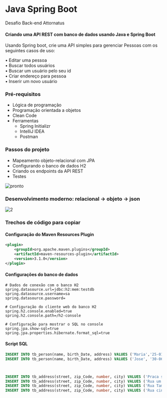 # Java Spring Boot
Desafio Back-end Attornatus 

#### Criando uma API REST com banco de dados usando Java e Spring Boot 

Usando Spring boot, crie uma API simples para gerenciar Pessoas com os seguintes casos de uso:      

•	Editar uma pessoa        
•	Buscar todos usuários       
•	Buscar um usuário pelo seu id      
•	Criar endereço para pessoa       
•	Inserir um novo usuário        

### Pré-requisitos

- Lógica de programação   
- Programação orientada a objetos   
- Clean Code
- Ferramentas
  - Spring Initializr
  - IntelliJ IDEA 
  - Postman

### Passos do projeto

- Mapeamento objeto-relacional com JPA
- Configurando o banco de dados H2
- Criando os endpoints da API REST
- Testes

![pronto](https://user-images.githubusercontent.com/88461178/211221761-f1ecc86f-9474-4697-b653-59186edf23fd.jpg)

### Desenvolvimento moderno: relacional -> objeto -> json

![2](https://user-images.githubusercontent.com/88461178/211221719-4af06cc8-1e5c-4958-8630-e550cf08cd34.jpg)

### Trechos de código para copiar

#### Configuração do Maven Resources Plugin

```xml
<plugin>
	<groupId>org.apache.maven.plugins</groupId>
	<artifactId>maven-resources-plugin</artifactId>
	<version>3.1.0</version>
</plugin>
```

#### Configurações do banco de dados

```
# Dados de conexão com o banco H2
spring.datasource.url=jdbc:h2:mem:testdb
spring.datasource.username=sa
spring.datasource.password=

# Configuração do cliente web do banco H2
spring.h2.console.enabled=true
spring.h2.console.path=/h2-console

# Configuração para mostrar o SQL no console
spring.jpa.show-sql=true
spring.jpa.properties.hibernate.format_sql=true
```

#### Script SQL

```sql
INSERT INTO tb_person(name, birth_Date, address) VALUES ('Maria','25-01-1990', 'Belo Horizonte');
INSERT INTO tb_person(name, birth_Date, address) VALUES ('Jose', '30-06-1961', 'São Paulo');



INSERT INTO tb_address(street, zip_Code, number, city) VALUES ('Praca sete', '10002-874','200', 'Belo Horizonte');
INSERT INTO tb_address(street, zip_Code, number, city) VALUES ('Rua um', '30000-145', '001', 'São Paulo');
INSERT INTO tb_address(street, zip_Code, number, city) VALUES ('Rua Tamoios', '78925-963','150', 'Salvador');
INSERT INTO tb_address(street, zip_Code, number, city) VALUES ('Rua cinco', '21150-569', '30', 'Rio de Janeiro');

```





